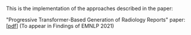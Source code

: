 This is the implementation of the approaches described in the paper:

"Progressive Transformer-Based Generation of Radiology Reports" paper: [[pdf](https://arxiv.org/pdf/2102.09777.pdf)] (To appear in Findings of EMNLP 2021) 
